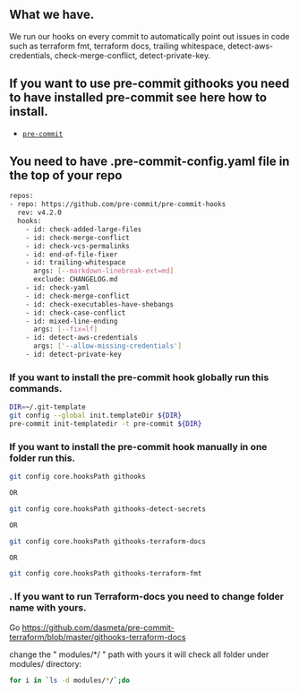 ## What we have.

We run our hooks on every commit to automatically point out issues in code such as terraform fmt, terraform docs, trailing whitespace, detect-aws-credentials, check-merge-conflict, detect-private-key.

## If you want to use pre-commit githooks you need to have installed pre-commit see here how to install.

<!-- markdownlint-disable no-inline-html -->

* [`pre-commit`](https://pre-commit.com/#install)  

<!-- markdownlint-enable no-inline-html -->

## You need to have .pre-commit-config.yaml file in the top of your repo

```bash
repos:
- repo: https://github.com/pre-commit/pre-commit-hooks
  rev: v4.2.0
  hooks:
    - id: check-added-large-files
    - id: check-merge-conflict
    - id: check-vcs-permalinks
    - id: end-of-file-fixer
    - id: trailing-whitespace
      args: [--markdown-linebreak-ext=md]
      exclude: CHANGELOG.md
    - id: check-yaml
    - id: check-merge-conflict
    - id: check-executables-have-shebangs
    - id: check-case-conflict
    - id: mixed-line-ending
      args: [--fix=lf]
    - id: detect-aws-credentials
      args: ['--allow-missing-credentials']
    - id: detect-private-key
```

### If you want to install the pre-commit hook globally run this commands.

```bash
DIR=~/.git-template
git config --global init.templateDir ${DIR}
pre-commit init-templatedir -t pre-commit ${DIR}
```

### If you want to install the pre-commit hook manually in one folder run this.

```bash
git config core.hooksPath githooks

OR

git config core.hooksPath githooks-detect-secrets

OR

git config core.hooksPath githooks-terraform-docs

OR

git config core.hooksPath githooks-terraform-fmt
```


### . If you want to run Terraform-docs you need to change folder name with yours.

Go https://github.com/dasmeta/pre-commit-terraform/blob/master/githooks-terraform-docs

change the " modules/*/ " path with yours it will check all folder under modules/ directory:

```bash
for i in `ls -d modules/*/`;do
```
